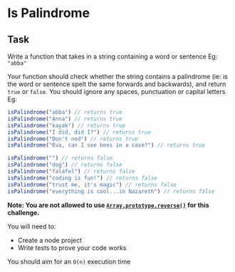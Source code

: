 # Is Palindrome

## Task

Write a function that takes in a string containing a word or sentence Eg: `"abba"`

Your function should check whether the string contains a palindrome (ie: is the word or sentence spelt the same forwards and backwards), and return `true` or `false`. You should ignore any spaces, punctuation or capital letters Eg:

```javascript
isPalindrome("abba") // returns true
isPalindrome("Anna") // returns true
isPalindrome("kayak") // returns true
isPalindrome("I did, did I?") // returns true
isPalindrome("Don't nod") // returns true
isPalindrome("Eva, can I see bees in a cave?") // returns true

isPalindrome("") // returns false
isPalindrome("dog") // returns false
isPalindrome("falafel") // returns false
isPalindrome("coding is fun!") // returns false
isPalindrome("trust me, it's magic") // returns false
isPalindrome("everything is cool...in Nazareth") // returns false
```

**Note: You are not allowed to use [`Array.prototype.reverse()`](https://developer.mozilla.org/en-US/docs/Web/JavaScript/Reference/Global_Objects/Array/reverse) for this challenge.**

You will need to:
- Create a node project
- Write tests to prove your code works

You should aim for an `O(n)` execution time
